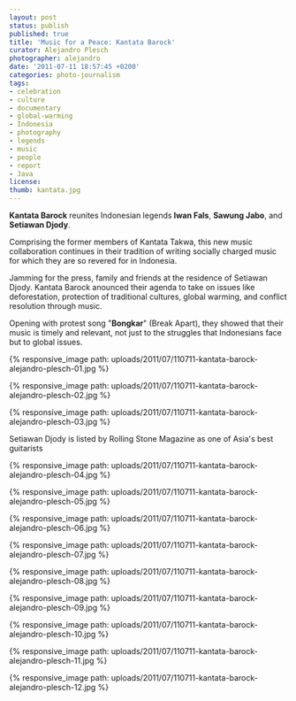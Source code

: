 ```yaml
---
layout: post
status: publish
published: true
title: 'Music for a Peace: Kantata Barock'
curator: Alejandro Plesch
photographer: alejandro
date: '2011-07-11 18:57:45 +0200'
categories: photo-journalism
tags:
- celebration
- culture
- documentary
- global-warming
- Indonesia
- photography
- legends
- music
- people
- report
- Java
license:
thumb: kantata.jpg
---
```


<strong>Kantata Barock</strong> reunites Indonesian legends<strong> Iwan Fals</strong>, <strong>Sawung Jabo</strong>, and <strong>Setiawan Djody</strong>.

Comprising the former members of Kantata Takwa, this new music collaboration continues in their tradition of writing socially charged music for which they are so revered for in Indonesia.

Jamming for the press, family and friends at the residence of Setiawan Djody. Kantata Barock anounced their agenda to take on issues like deforestation, protection of traditional cultures, global warming, and conflict resolution through music.

Opening with protest song "<strong>Bongkar</strong>" (Break Apart), they showed that their music is timely and relevant, not just to the struggles that Indonesians face but to global issues.


{% responsive_image path: uploads/2011/07/110711-kantata-barock-alejandro-plesch-01.jpg %}

{% responsive_image path: uploads/2011/07/110711-kantata-barock-alejandro-plesch-02.jpg %}

{% responsive_image path: uploads/2011/07/110711-kantata-barock-alejandro-plesch-03.jpg %}


Setiawan Djody is listed by Rolling Stone Magazine as one of Asia's best guitarists

{% responsive_image path: uploads/2011/07/110711-kantata-barock-alejandro-plesch-04.jpg %}

{% responsive_image path: uploads/2011/07/110711-kantata-barock-alejandro-plesch-05.jpg %}

{% responsive_image path: uploads/2011/07/110711-kantata-barock-alejandro-plesch-06.jpg %}

{% responsive_image path: uploads/2011/07/110711-kantata-barock-alejandro-plesch-07.jpg %}

{% responsive_image path: uploads/2011/07/110711-kantata-barock-alejandro-plesch-08.jpg %}

{% responsive_image path: uploads/2011/07/110711-kantata-barock-alejandro-plesch-09.jpg %}

{% responsive_image path: uploads/2011/07/110711-kantata-barock-alejandro-plesch-10.jpg %}

{% responsive_image path: uploads/2011/07/110711-kantata-barock-alejandro-plesch-11.jpg %}

{% responsive_image path: uploads/2011/07/110711-kantata-barock-alejandro-plesch-12.jpg %}

<!-- <a title="an international cultural initiative of the State Government of Queensland, Australia, through Events Queensland, to honour and promote the films, actors, directors, and cultures of Asia-Pacific to a global audience and to realise the objectives of UNESCO to promote and preserve the respective cultures through the influential medium of film. " href="http://en.wikipedia.org/wiki/Asia_Pacific_Screen_Awards"  ></a>  -->
